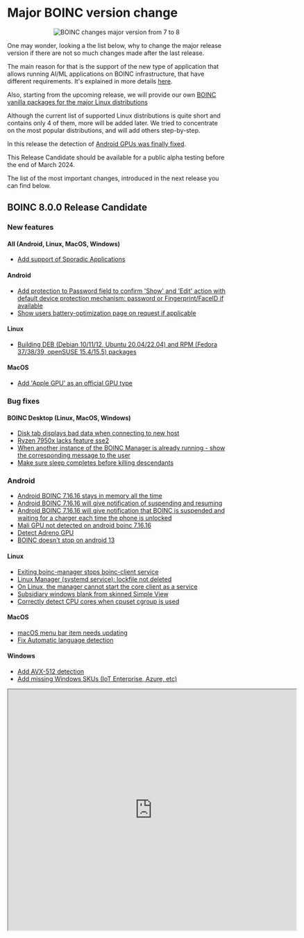 # Major BOINC version change

<p align="center">
  <img src="https://blogger.googleusercontent.com/img/b/R29vZ2xl/AVvXsEjIVnixEAzuBkrqAEYBTm-tmDBFG5zlVwYeNc__QCDN7sD1JszMPTAmNPZZf2I-5C_Yzc5eyBtiHq9R4fsj6uSDNPBEyM68Qj8Fb0ksCJ1ByU5W3jTLpM1YBXvqqmdhPflX28Pbv5YOCF9OO1EyU90ztA4oK0A84-3SvxHS5ZK-ND4XvMohujiixJgefSDQ/w642-h326/boinc_7_8.png" alt="BOINC changes major version from 7 to 8"/>
</p>

One may wonder, looking a the list below, why to change the major release version if there are not so much changes made after the last release.

The main reason for that is the support of the new type of application that allows running AI/ML applications on BOINC infrastructure, that have different requirements. It's explained in more details [here](https://github.com/BOINC/boinc/wiki/Sporadic-Applications).

Also, starting from the upcoming release, we will provide our own [BOINC vanilla packages for the major Linux distributions](2024.02.28.html)

Although the current list of supported Linux distributions is quite short and contains only 4 of them, more will be added later. We tried to concentrate on the most popular distributions, and will add others step-by-step.

In this release the detection of [Android GPUs was finally fixed](2024.03.16.html).

This Release Candidate should be available for a public alpha testing before the end of March 2024.

The list of the most important changes, introduced in the next release you can find below.

## BOINC 8.0.0 Release Candidate

### New features

#### All (Android, Linux, MacOS, Windows)

- [Add support of Sporadic Applications](https://github.com/BOINC/boinc/issues/5358)

#### Android

- [Add protection to Password field to confirm 'Show' and 'Edit' action with default device protection mechanism: password or Fingerprint/FaceID if available](https://github.com/BOINC/boinc/issues/4236)
- [Show users battery-optimization page on request if applicable](https://github.com/BOINC/boinc/issues/4420)

#### Linux

- [Building DEB (Debian 10/11/12, Ubuntu 20.04/22.04) and RPM (Fedora 37/38/39, openSUSE 15.4/15.5) packages](https://github.com/BOINC/boinc/pull/5521)

#### MacOS

- [Add 'Apple GPU' as an official GPU type](https://github.com/BOINC/boinc/pull/5505)

### Bug fixes

#### BOINC Desktop (Linux, MacOS, Windows)

- [Disk tab displays bad data when connecting to new host](https://github.com/BOINC/boinc/issues/5330)
- [Ryzen 7950x lacks feature sse2](https://github.com/BOINC/boinc/issues/5122)
- [When another instance of the BOINC Manager is already running - show the corresponding message to the user](https://github.com/BOINC/boinc/pull/5485)
- [Make sure sleep completes before killing descendants](https://github.com/BOINC/boinc/pull/5504)

### Android

- [Android BOINC 7.16.16 stays in memory all the time](https://github.com/BOINC/boinc/issues/4189)
- [Android BOINC 7.16.16 will give notification of suspending and resuming](https://github.com/BOINC/boinc/issues/4218)
- [Android BOINC 7.16.16 will give notification that BOINC is suspended and waiting for a charger each time the phone is unlocked](https://github.com/BOINC/boinc/issues/4190)
- [Mali GPU not detected on android boinc 7.16.16](https://github.com/BOINC/boinc/issues/4204)
- [Detect Adreno GPU](https://github.com/BOINC/boinc/issues/3613)
- [BOINC doesn't stop on android 13](https://github.com/BOINC/boinc/issues/5384)

#### Linux

- [Exiting boinc-manager stops boinc-client service](https://github.com/BOINC/boinc/issues/3639)
- [Linux Manager (systemd service): lockfile not deleted](https://github.com/BOINC/boinc/issues/4100)
- [On Linux, the manager cannot start the core client as a service](https://github.com/BOINC/boinc/issues/3105)
- [Subsidiary windows blank from skinned Simple View](https://github.com/BOINC/boinc/issues/4902)
- [Correctly detect CPU cores when cpuset cgroup is used](https://github.com/BOINC/boinc/pull/5373)

#### MacOS

- [macOS menu bar item needs updating](https://github.com/BOINC/boinc/issues/5369)
- [Fix Automatic language detection](https://github.com/BOINC/boinc/pull/5337)

#### Windows

- [Add AVX-512 detection](https://github.com/BOINC/boinc/issues/3180)
- [Add missing Windows SKUs (IoT Enterprise, Azure, etc)](https://github.com/BOINC/boinc/pull/5455)

<p align="center">
  <iframe allowfullscreen="" class="BLOG_video_class" height="554" src="https://www.youtube.com/embed/pCgaKuAu7pQ" width="664" youtube-src-id="pCgaKuAu7pQ"></iframe>
</p>
